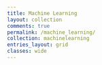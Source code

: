 ```yaml
---
title: Machine Learning
layout: collection
comments: true
permalink: /machine_learning/
collection: machinelearning
entries_layout: grid
classes: wide
---
```

